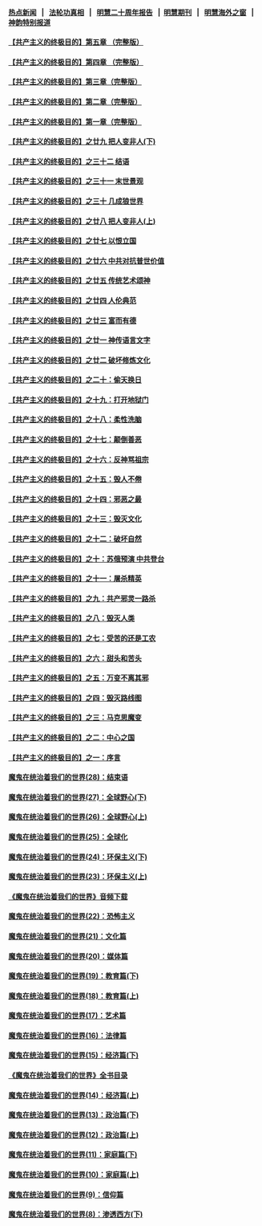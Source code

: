 #### [热点新闻](热点新闻.md?t=08160455) &nbsp;&nbsp;|&nbsp;&nbsp; [法轮功真相](https://github.com/gfw-breaker/truth/blob/master/README.md?t=08160455) &nbsp;&nbsp;|&nbsp;&nbsp; [明慧二十周年报告](https://github.com/gfw-breaker/mh-reports/blob/master/README.md?t=08160455) &nbsp;&nbsp;|&nbsp;&nbsp;[明慧期刊](https://github.com/gfw-breaker/mh-qikan) &nbsp;&nbsp;|&nbsp;&nbsp; [明慧海外之窗](https://github.com/gfw-breaker/mh-news/blob/master/README.md?t=08160455) &nbsp;&nbsp;|&nbsp;&nbsp; [神韵特别报道](https://github.com/gfw-breaker/mh-news/blob/master/shenyun.md?t=08160455) 

#### [【共产主义的终极目的】第五章 （完整版）](../pages/nsc422/n11428912.md?t=08160455) 

#### [【共产主义的终极目的】第四章 （完整版）](../pages/nsc422/n11428907.md?t=08160455) 

#### [【共产主义的终极目的】第三章（完整版）](../pages/nsc422/n11428848.md?t=08160455) 

#### [【共产主义的终极目的】第二章（完整版）](../pages/nsc422/n11428831.md?t=08160455) 

#### [【共产主义的终极目的】第一章（完整版）](../pages/nsc422/n11417651.md?t=08160455) 

#### [【共产主义的终极目的】之廿九 把人变非人(下)](../pages/nsc422/n11344140.md?t=08160455) 

#### [【共产主义的终极目的】之三十二 结语](../pages/nsc422/n11360535.md?t=08160455) 

#### [【共产主义的终极目的】之三十一 末世景观](../pages/nsc422/n11351129.md?t=08160455) 

#### [【共产主义的终极目的】之三十 几成狼世界](../pages/nsc422/n11348280.md?t=08160455) 

#### [【共产主义的终极目的】之廿八 把人变非人(上)](../pages/nsc422/n11340492.md?t=08160455) 

#### [【共产主义的终极目的】之廿七 以恨立国](../pages/nsc422/n11336944.md?t=08160455) 

#### [【共产主义的终极目的】之廿六 中共对抗普世价值](../pages/nsc422/n11324785.md?t=08160455) 

#### [【共产主义的终极目的】之廿五 传统艺术颂神](../pages/nsc422/n11296396.md?t=08160455) 

#### [【共产主义的终极目的】之廿四 人伦典范](../pages/nsc422/n11296397.md?t=08160455) 

#### [【共产主义的终极目的】之廿三 富而有德](../pages/nsc422/n11283598.md?t=08160455) 

#### [【共产主义的终极目的】之廿一 神传语言文字](../pages/nsc422/n11263265.md?t=08160455) 

#### [【共产主义的终极目的】之廿二 破坏修炼文化](../pages/nsc422/n11245728.md?t=08160455) 

#### [【共产主义的终极目的】之二十：偷天换日](../pages/nsc422/n11238846.md?t=08160455) 

#### [【共产主义的终极目的】之十九：打开地狱门](../pages/nsc422/n11206376.md?t=08160455) 

#### [【共产主义的终极目的】之十八：柔性洗脑](../pages/nsc422/n11199994.md?t=08160455) 

#### [【共产主义的终极目的】之十七：颠倒善恶](../pages/nsc422/n11179782.md?t=08160455) 

#### [【共产主义的终极目的】之十六：反神骂祖宗](../pages/nsc422/n11166798.md?t=08160455) 

#### [【共产主义的终极目的】之十五：毁人不倦](../pages/nsc422/n11166792.md?t=08160455) 

#### [【共产主义的终极目的】之十四：邪恶之最](../pages/nsc422/n11150249.md?t=08160455) 

#### [【共产主义的终极目的】之十三：毁灭文化](../pages/nsc422/n11135227.md?t=08160455) 

#### [【共产主义的终极目的】之十二：破坏自然](../pages/nsc422/n11135214.md?t=08160455) 

#### [【共产主义的终极目的】之十：苏俄预演 中共登台](../pages/nsc422/n11118424.md?t=08160455) 

#### [【共产主义的终极目的】之十一：屠杀精英](../pages/nsc422/n11118442.md?t=08160455) 

#### [【共产主义的终极目的】之九：共产邪灵一路杀](../pages/nsc422/n11114139.md?t=08160455) 

#### [【共产主义的终极目的】之八：毁灭人类](../pages/nsc422/n11108503.md?t=08160455) 

#### [【共产主义的终极目的】之七：受苦的还是工农](../pages/nsc422/n11101809.md?t=08160455) 

#### [【共产主义的终极目的】之六：甜头和苦头](../pages/nsc422/n11096971.md?t=08160455) 

#### [【共产主义的终极目的】之五：万变不离其邪](../pages/nsc422/n11091285.md?t=08160455) 

#### [【共产主义的终极目的】之四：毁灭路线图](../pages/nsc422/n11086284.md?t=08160455) 

#### [【共产主义的终极目的】之三：马克思魔变](../pages/nsc422/n11061941.md?t=08160455) 

#### [【共产主义的终极目的】之二：中心之国](../pages/nsc422/n11047728.md?t=08160455) 

#### [【共产主义的终极目的】之一：序言](../pages/nsc422/n11086077.md?t=08160455) 

#### [魔鬼在统治着我们的世界(28)：结束语](../pages/nsc422/n10936246.md?t=08160455) 

#### [魔鬼在统治着我们的世界(27)：全球野心(下)](../pages/nsc422/n10928319.md?t=08160455) 

#### [魔鬼在统治着我们的世界(26)：全球野心(上)](../pages/nsc422/n10900318.md?t=08160455) 

#### [魔鬼在统治着我们的世界(25)：全球化](../pages/nsc422/n10788205.md?t=08160455) 

#### [魔鬼在统治着我们的世界(24)：环保主义(下)](../pages/nsc422/n10695307.md?t=08160455) 

#### [魔鬼在统治着我们的世界(23)：环保主义(上)](../pages/nsc422/n10688613.md?t=08160455) 

#### [《魔鬼在统治着我们的世界》音频下载](../pages/nsc422/n10635553.md?t=08160455) 

#### [魔鬼在统治着我们的世界(22)：恐怖主义](../pages/nsc422/n10614727.md?t=08160455) 

#### [魔鬼在统治着我们的世界(21)：文化篇](../pages/nsc422/n10597706.md?t=08160455) 

#### [魔鬼在统治着我们的世界(20)：媒体篇](../pages/nsc422/n10586579.md?t=08160455) 

#### [魔鬼在统治着我们的世界(19)：教育篇(下)](../pages/nsc422/n10564808.md?t=08160455) 

#### [魔鬼在统治着我们的世界(18)：教育篇(上)](../pages/nsc422/n10526970.md?t=08160455) 

#### [魔鬼在统治着我们的世界(17)：艺术篇](../pages/nsc422/n10499093.md?t=08160455) 

#### [魔鬼在统治着我们的世界(16)：法律篇](../pages/nsc422/n10485969.md?t=08160455) 

#### [魔鬼在统治着我们的世界(15)：经济篇(下)](../pages/nsc422/n10469975.md?t=08160455) 

#### [《魔鬼在统治着我们的世界》全书目录](../pages/nsc422/n10464261.md?t=08160455) 

#### [魔鬼在统治着我们的世界(14)：经济篇(上)](../pages/nsc422/n10457370.md?t=08160455) 

#### [魔鬼在统治着我们的世界(13)：政治篇(下)](../pages/nsc422/n10448270.md?t=08160455) 

#### [魔鬼在统治着我们的世界(12)：政治篇(上)](../pages/nsc422/n10444576.md?t=08160455) 

#### [魔鬼在统治着我们的世界(11)：家庭篇(下)](../pages/nsc422/n10440961.md?t=08160455) 

#### [魔鬼在统治着我们的世界(10)：家庭篇(上)](../pages/nsc422/n10435448.md?t=08160455) 

#### [魔鬼在统治着我们的世界(9)：信仰篇](../pages/nsc422/n10432159.md?t=08160455) 

#### [魔鬼在统治着我们的世界(8)：渗透西方(下)](../pages/nsc422/n10429603.md?t=08160455) 

